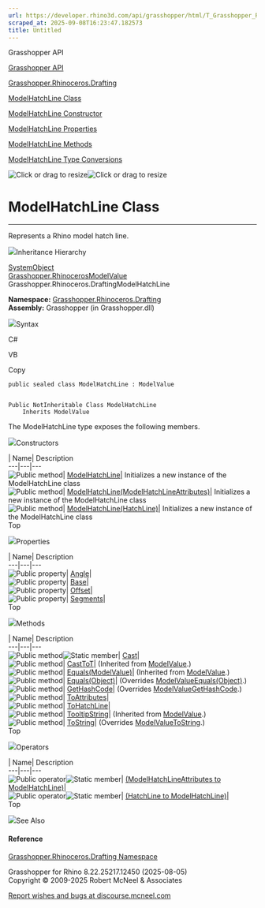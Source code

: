 ```yaml
---
url: https://developer.rhino3d.com/api/grasshopper/html/T_Grasshopper_Rhinoceros_Drafting_ModelHatchLine.htm
scraped_at: 2025-09-08T16:23:47.182573
title: Untitled
---
```


Grasshopper API

[Grasshopper API](../html/723c01da-9986-4db2-8f53-6f3a7494df75.htm
"Grasshopper API")

[Grasshopper.Rhinoceros.Drafting](../html/N_Grasshopper_Rhinoceros_Drafting.htm
"Grasshopper.Rhinoceros.Drafting")

[ModelHatchLine
Class](../html/T_Grasshopper_Rhinoceros_Drafting_ModelHatchLine.htm
"ModelHatchLine Class")

[ModelHatchLine Constructor
](../html/Overload_Grasshopper_Rhinoceros_Drafting_ModelHatchLine__ctor.htm
"ModelHatchLine Constructor ")

[ModelHatchLine
Properties](../html/Properties_T_Grasshopper_Rhinoceros_Drafting_ModelHatchLine.htm
"ModelHatchLine Properties")

[ModelHatchLine
Methods](../html/Methods_T_Grasshopper_Rhinoceros_Drafting_ModelHatchLine.htm
"ModelHatchLine Methods")

[ModelHatchLine Type
Conversions](../html/Operators_T_Grasshopper_Rhinoceros_Drafting_ModelHatchLine.htm
"ModelHatchLine Type Conversions")

![Click or drag to resize](../icons/TocOpen.gif)![Click or drag to
resize](../icons/TocClose.gif)

# ModelHatchLine Class  
  
---  
  
Represents a Rhino model hatch line.

![](../icons/SectionExpanded.png)Inheritance Hierarchy

[SystemObject](https://docs.microsoft.com/dotnet/api/system.object)  
[Grasshopper.RhinocerosModelValue](T_Grasshopper_Rhinoceros_ModelValue.htm)  
Grasshopper.Rhinoceros.DraftingModelHatchLine  

**Namespace:**
[Grasshopper.Rhinoceros.Drafting](N_Grasshopper_Rhinoceros_Drafting.htm)  
**Assembly:** Grasshopper (in Grasshopper.dll)

![](../icons/SectionExpanded.png)Syntax

C#

VB

Copy

    
    
    public sealed class ModelHatchLine : ModelValue
    
    
    Public NotInheritable Class ModelHatchLine
    	Inherits ModelValue

The ModelHatchLine type exposes the following members.

![](../icons/SectionExpanded.png)Constructors

| Name| Description  
---|---|---  
![Public method](../icons/pubmethod.gif)|
[ModelHatchLine](M_Grasshopper_Rhinoceros_Drafting_ModelHatchLine__ctor.htm)|
Initializes a new instance of the ModelHatchLine class  
![Public method](../icons/pubmethod.gif)|
[ModelHatchLine(ModelHatchLineAttributes)](M_Grasshopper_Rhinoceros_Drafting_ModelHatchLine__ctor_1.htm)|
Initializes a new instance of the ModelHatchLine class  
![Public method](../icons/pubmethod.gif)|
[ModelHatchLine(HatchLine)](M_Grasshopper_Rhinoceros_Drafting_ModelHatchLine__ctor_2.htm)|
Initializes a new instance of the ModelHatchLine class  
Top

![](../icons/SectionExpanded.png)Properties

| Name| Description  
---|---|---  
![Public property](../icons/pubproperty.gif)|
[Angle](P_Grasshopper_Rhinoceros_Drafting_ModelHatchLine_Angle.htm)|  
![Public property](../icons/pubproperty.gif)|
[Base](P_Grasshopper_Rhinoceros_Drafting_ModelHatchLine_Base.htm)|  
![Public property](../icons/pubproperty.gif)|
[Offset](P_Grasshopper_Rhinoceros_Drafting_ModelHatchLine_Offset.htm)|  
![Public property](../icons/pubproperty.gif)|
[Segments](P_Grasshopper_Rhinoceros_Drafting_ModelHatchLine_Segments.htm)|  
Top

![](../icons/SectionExpanded.png)Methods

| Name| Description  
---|---|---  
![Public method](../icons/pubmethod.gif)![Static member](../icons/static.gif)|
[Cast](M_Grasshopper_Rhinoceros_Drafting_ModelHatchLine_Cast.htm)|  
![Public method](../icons/pubmethod.gif)|
[CastToT](M_Grasshopper_Rhinoceros_ModelValue_CastTo__1.htm)|  (Inherited from
[ModelValue](T_Grasshopper_Rhinoceros_ModelValue.htm).)  
![Public method](../icons/pubmethod.gif)|
[Equals(ModelValue)](M_Grasshopper_Rhinoceros_ModelValue_Equals.htm)|
(Inherited from [ModelValue](T_Grasshopper_Rhinoceros_ModelValue.htm).)  
![Public method](../icons/pubmethod.gif)|
[Equals(Object)](M_Grasshopper_Rhinoceros_Drafting_ModelHatchLine_Equals.htm)|
(Overrides
[ModelValueEquals(Object)](M_Grasshopper_Rhinoceros_ModelValue_Equals_1.htm).)  
![Public method](../icons/pubmethod.gif)|
[GetHashCode](M_Grasshopper_Rhinoceros_Drafting_ModelHatchLine_GetHashCode.htm)|
(Overrides
[ModelValueGetHashCode](M_Grasshopper_Rhinoceros_ModelValue_GetHashCode.htm).)  
![Public method](../icons/pubmethod.gif)|
[ToAttributes](M_Grasshopper_Rhinoceros_Drafting_ModelHatchLine_ToAttributes.htm)|  
![Public method](../icons/pubmethod.gif)|
[ToHatchLine](M_Grasshopper_Rhinoceros_Drafting_ModelHatchLine_ToHatchLine.htm)|  
![Public method](../icons/pubmethod.gif)|
[TooltipString](M_Grasshopper_Rhinoceros_ModelValue_TooltipString.htm)|
(Inherited from [ModelValue](T_Grasshopper_Rhinoceros_ModelValue.htm).)  
![Public method](../icons/pubmethod.gif)|
[ToString](M_Grasshopper_Rhinoceros_Drafting_ModelHatchLine_ToString.htm)|
(Overrides
[ModelValueToString](M_Grasshopper_Rhinoceros_ModelValue_ToString.htm).)  
Top

![](../icons/SectionExpanded.png)Operators

| Name| Description  
---|---|---  
![Public operator](../icons/puboperator.gif)![Static
member](../icons/static.gif)| [(ModelHatchLineAttributes to
ModelHatchLine)](M_Grasshopper_Rhinoceros_Drafting_ModelHatchLine_op_Implicit.htm)|  
![Public operator](../icons/puboperator.gif)![Static
member](../icons/static.gif)| [(HatchLine to
ModelHatchLine)](M_Grasshopper_Rhinoceros_Drafting_ModelHatchLine_op_Implicit_1.htm)|  
Top

![](../icons/SectionExpanded.png)See Also

#### Reference

[Grasshopper.Rhinoceros.Drafting
Namespace](N_Grasshopper_Rhinoceros_Drafting.htm)

Grasshopper for Rhino 8.22.25217.12450 (2025-08-05)  
Copyright © 2009-2025 Robert McNeel & Associates

[Report wishes and bugs at
discourse.mcneel.com](https://discourse.mcneel.com/c/grasshopper)


